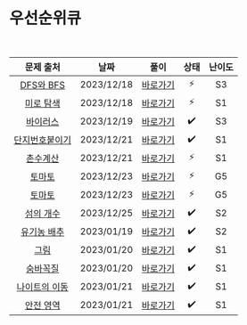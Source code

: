 # 우선순위큐

<br>

|                       문제 출처                        |    날짜    |         풀이          | 상태 | 난이도 |
| :----------------------------------------------------: | :--------: | :-------------------: | :--: | :----: |
|   [DFS와 BFS](https://www.acmicpc.net/problem/1260)    | 2023/12/18 | [바로가기](./1260.js) |  ⚡  |   S3   |
|   [미로 탐색](https://www.acmicpc.net/problem/2178)    | 2023/12/18 | [바로가기](./2178.js) |  ⚡  |   S1   |
|    [바이러스](https://www.acmicpc.net/problem/2606)    | 2023/12/19 | [바로가기](./2606.js) |  ✔️  |   S3   |
| [단지번호붙이기](https://www.acmicpc.net/problem/2667) | 2023/12/21 | [바로가기](./2667.js) |  ✔️  |   S1   |
|    [촌수계산](https://www.acmicpc.net/problem/2644)    | 2023/12/21 | [바로가기](./2644.js) |  ⚡  |   S1   |
|     [토마토](https://www.acmicpc.net/problem/7576)     | 2023/12/23 | [바로가기](./7576.js) |  ⚡  |   G5   |
|     [토마토](https://www.acmicpc.net/problem/7569)     | 2023/12/23 | [바로가기](./7569.js) |  ⚡  |   G5   |
|   [섬의 개수](https://www.acmicpc.net/problem/4963)    | 2023/12/25 | [바로가기](./4963.js) |  ✔️  |   S2   |
|  [유기농 배추](https://www.acmicpc.net/problem/1012)   | 2023/01/19 | [바로가기](./1012.js) |  ✔️  |   S2   |
|      [그림](https://www.acmicpc.net/problem/1926)      | 2023/01/20 | [바로가기](./1926.js) |  ✔️  |   S1   |
|    [숨바꼭질](https://www.acmicpc.net/problem/1697)    | 2023/01/20 | [바로가기](./1697.js) |  ✔️  |   S1   |
| [나이트의 이동](https://www.acmicpc.net/problem/7562)  | 2023/01/21 | [바로가기](./7562.js) |  ✔️  |   S1   |
|   [안전 영역](https://www.acmicpc.net/problem/2468)    | 2023/01/21 | [바로가기](./2468.js) |  ✔️  |   S1   |

